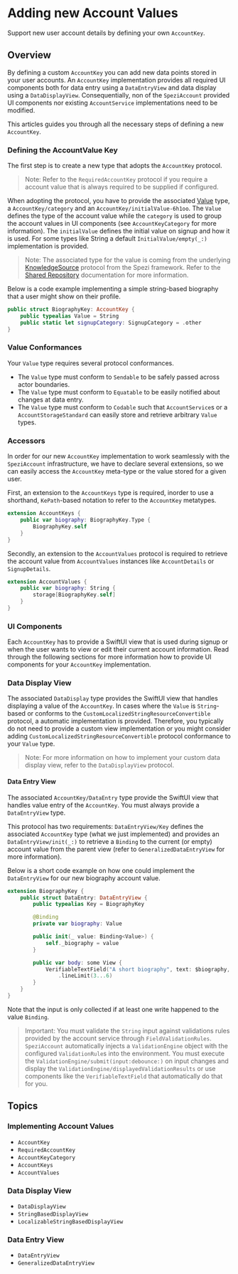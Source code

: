 # Adding new Account Values

Support new user account details by defining your own ``AccountKey``.

<!--
                  
This source file is part of the Spezi open-source project

SPDX-FileCopyrightText: 2023 Stanford University and the project authors (see CONTRIBUTORS.md)

SPDX-License-Identifier: MIT
             
-->

## Overview

By defining a custom ``AccountKey`` you can add new data points stored in your user accounts.
An ``AccountKey`` implementation provides all required UI components both for data entry using a ``DataEntryView`` and data display using a
``DataDisplayView``. Consequentially, non of the `SpeziAccount` provided UI components nor existing ``AccountService`` implementations need to be modified.

This articles guides you through all the necessary steps of defining a new ``AccountKey``.

### Defining the AccountValue Key

The first step is to create a new type that adopts the ``AccountKey`` protocol.

> Note: Refer to the ``RequiredAccountKey`` protocol if you require a account value that is always required to be supplied if configured.

When adopting the protocol, you have to provide the associated [Value](https://swiftpackageindex.com/stanfordspezi/spezi/documentation/spezi/knowledgesource/value)
type, a ``AccountKey/category`` and an ``AccountKey/initialValue-6h1oo``.
The `Value` defines the type of the account value while the `category` is used to group the account values in UI components (see ``AccountKeyCategory`` for more information).
The `initialValue` defines the initial value on signup and how it is used. For some types like String a default ``InitialValue/empty(_:)`` implementation is provided.

> Note: The associated type for the value is coming from the underlying 
    [KnowledgeSource](https://swiftpackageindex.com/stanfordspezi/spezi/documentation/spezi/knowledgesource) protocol from the Spezi framework. 
    Refer to the [Shared Repository](https://swiftpackageindex.com/stanfordspezi/spezi/documentation/spezi/shared-repository)
    documentation for more information.

Below is a code example implementing a simple string-based biography that a user might show on their profile.
```swift
public struct BiographyKey: AccountKey {
    public typealias Value = String
    public static let signupCategory: SignupCategory = .other
}
```

### Value Conformances

Your `Value` type requires several protocol conformances.

* The `Value` type must conform to `Sendable` to be safely passed across actor boundaries.
* The `Value` type must conform to `Equatable` to be easily notified about changes at data entry.
* The `Value` type must conform to `Codable` such that ``AccountService``s or a ``AccountStorageStandard`` can easily store and retrieve
    arbitrary `Value` types.

### Accessors

In order for our new ``AccountKey`` implementation to work seamlessly with the ``SpeziAccount`` infrastructure,
we have to declare several extensions, so we can easily access the ``AccountKey`` meta-type or the value stored for a given user. 

First, an extension to the ``AccountKeys`` type is required, inorder to use a shorthand, `KePath`-based notation to refer to the ``AccountKey`` metatypes.

```swift 
extension AccountKeys {
    public var biography: BiographyKey.Type {
        BiographyKey.self
    }
}
```

Secondly, an extension to the ``AccountValues`` protocol is required to retrieve the account value from ``AccountValues`` instances like
``AccountDetails`` or ``SignupDetails``.

```swift
extension AccountValues {
    public var biography: String {
        storage[BiographyKey.self]
    }
}
```

### UI Components

Each ``AccountKey`` has to provide a SwiftUI view that is used during signup or when the user wants to view or edit their current account information.
Read through the following sections for more information how to provide UI components for your ``AccountKey`` implementation.

### Data Display View

The associated `DataDisplay` type provides the SwiftUI view that handles displaying a value of the ``AccountKey``.
In cases where the `Value` is `String`-based or conforms to the `CustomLocalizedStringResourceConvertible` protocol, a automatic implementation is provided.
Therefore, you typically do not need to provide a custom view implementation or you might consider adding `CustomLocalizedStringResourceConvertible` protocol
conformance to your `Value` type.

> Note: For more information on how to implement your custom data display view, refer to the ``DataDisplayView`` protocol.

#### Data Entry View

The associated ``AccountKey/DataEntry`` type provide the SwiftUI view that handles value entry of the ``AccountKey``. You must always provide a
``DataEntryView`` type.

This protocol has two requirements: ``DataEntryView/Key`` defines the associated ``AccountKey`` type (what we just implemented) 
and provides an ``DataEntryView/init(_:)`` to retrieve a `Binding` to the current (or empty) account value
from the parent view (refer to ``GeneralizedDataEntryView`` for more information).

Below is a short code example on how one could implement the ``DataEntryView`` for our new biography account value.
```swift
extension BiographyKey {
    public struct DataEntry: DataEntryView {
        public typealias Key = BiographyKey

        @Binding
        private var biography: Value

        public init(_ value: Binding<Value>) {
            self._biography = value
        }

        public var body: some View {
            VerifiableTextField("A short biography", text: $biography, axis: .vertical)
                .lineLimit(3...6)
        }
    }
}
```

Note that the input is only collected if at least one write happened to the value `Binding`.

> Important: You must validate the `String` input against validations rules provided by the account service through ``FieldValidationRules``.
    `SpeziAccount` automatically injects a ``ValidationEngine`` object with the configured ``ValidationRule``s into the environment.
    You must execute the ``ValidationEngine/submit(input:debounce:)`` on input changes and display the ``ValidationEngine/displayedValidationResults``
    or use components like the ``VerifiableTextField`` that automatically do that for you.


## Topics

### Implementing Account Values

- ``AccountKey``
- ``RequiredAccountKey``
- ``AccountKeyCategory``
- ``AccountKeys``
- ``AccountValues``

### Data Display View

- ``DataDisplayView``
- ``StringBasedDisplayView``
- ``LocalizableStringBasedDisplayView``

### Data Entry View

- ``DataEntryView``
- ``GeneralizedDataEntryView``
